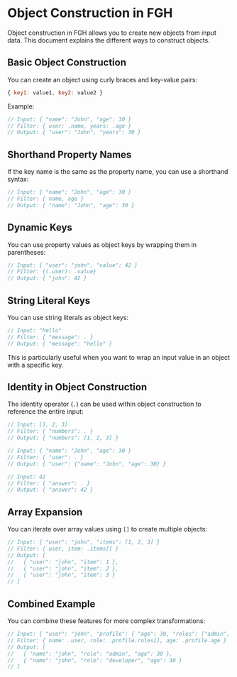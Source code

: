 # Object Construction in FGH

Object construction in FGH allows you to create new objects from input data. This document explains the different ways to construct objects.

## Basic Object Construction

You can create an object using curly braces and key-value pairs:

```javascript
{ key1: value1, key2: value2 }
```

Example:
```javascript
// Input: { "name": "John", "age": 30 }
// Filter: { user: .name, years: .age }
// Output: { "user": "John", "years": 30 }
```

## Shorthand Property Names

If the key name is the same as the property name, you can use a shorthand syntax:

```javascript
// Input: { "name": "John", "age": 30 }
// Filter: { name, age }
// Output: { "name": "John", "age": 30 }
```

## Dynamic Keys

You can use property values as object keys by wrapping them in parentheses:

```javascript
// Input: { "user": "john", "value": 42 }
// Filter: {(.user): .value}
// Output: { "john": 42 }
```

## String Literal Keys

You can use string literals as object keys:

```javascript
// Input: "hello"
// Filter: { "message": . }
// Output: { "message": "hello" }
```

This is particularly useful when you want to wrap an input value in an object with a specific key.

## Identity in Object Construction

The identity operator (`.`) can be used within object construction to reference the entire input:

```javascript
// Input: [1, 2, 3]
// Filter: { "numbers": . }
// Output: { "numbers": [1, 2, 3] }

// Input: { "name": "John", "age": 30 }
// Filter: { "user": . }
// Output: { "user": {"name": "John", "age": 30} }

// Input: 42
// Filter: { "answer": . }
// Output: { "answer": 42 }
```

## Array Expansion

You can iterate over array values using `[]` to create multiple objects:

```javascript
// Input: { "user": "john", "items": [1, 2, 3] }
// Filter: { user, item: .items[] }
// Output: [
//   { "user": "john", "item": 1 },
//   { "user": "john", "item": 2 },
//   { "user": "john", "item": 3 }
// ]
```

## Combined Example

You can combine these features for more complex transformations:

```javascript
// Input: { "user": "john", "profile": { "age": 30, "roles": ["admin", "developer"] } }
// Filter: { name: .user, role: .profile.roles[], age: .profile.age }
// Output: [
//   { "name": "john", "role": "admin", "age": 30 },
//   { "name": "john", "role": "developer", "age": 30 }
// ]
```
